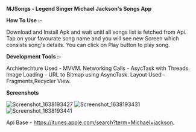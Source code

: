 <b> MJSongs - Legend Singer Michael Jackson's Songs App </b>



<b>How To Use :- </b>

Download and Install Apk and wait unitl all songs list is fetched from Api.
Tap on your favourate song name and you will see new Screen which consists song's details.
You can click on Play button to play song.


<b>Development Tools :-</b>

Archietechture Used - MVVM.
Networking Calls - AsycTask with Threads.
Image Loading - URL to Bitmap using AsyncTask.
Layout Used - Fragments,Recycler View.



<b>Screenshots</b>


![Screenshot_1638193427](https://user-images.githubusercontent.com/77268176/143888544-370f1c93-e770-48d6-967a-404fafc56fec.png)
![Screenshot_1638193431](https://user-images.githubusercontent.com/77268176/143888549-a69205cf-1994-4c49-b72e-0caf24125161.png)
![Screenshot_1638193441](https://user-images.githubusercontent.com/77268176/143888553-95f72006-7209-4139-a2fb-46f91e511621.png)


Api Base - https://itunes.apple.com/search?term=Michael+jackson.


